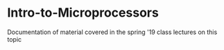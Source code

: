# Intro-to-Microprocessors
Documentation of material covered in the spring '19 class lectures on this topic
